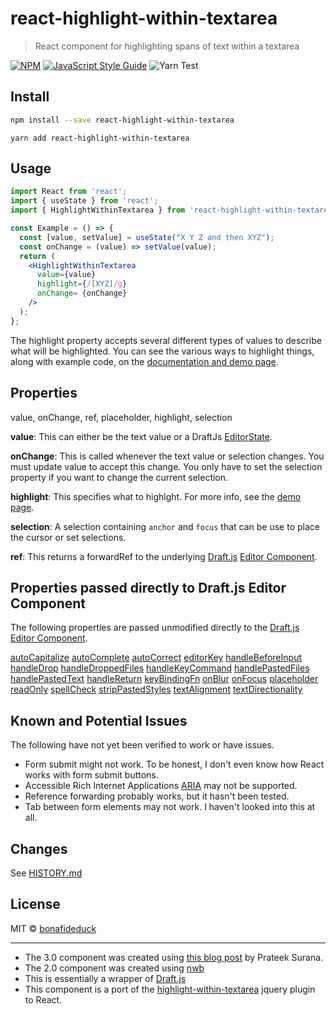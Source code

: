 # react-highlight-within-textarea

> React component for highlighting spans of text within a textarea

[![NPM](https://img.shields.io/npm/v/react-highlight-within-textarea.svg)](https://www.npmjs.com/package/react-highlight-within-textarea) [![JavaScript Style Guide](https://img.shields.io/badge/code_style-standard-brightgreen.svg)](https://standardjs.com) ![Yarn Test](https://github.com/bonafideduck/react-highlight-within-textarea/workflows/Yarn%20Test/badge.svg)


## Install

```bash
npm install --save react-highlight-within-textarea
```
```
yarn add react-highlight-within-textarea
```

## Usage

```jsx
import React from 'react';
import { useState } from 'react';
import { HighlightWithinTextarea } from 'react-highlight-within-textarea'

const Example = () => {
  const [value, setValue] = useState("X Y Z and then XYZ");
  const onChange = (value) => setValue(value);
  return (
    <HighlightWithinTextarea
      value={value}
      highlight={/[XYZ]/g}
      onChange= {onChange}
    />
  );
};
```

The highlight property accepts several different types of values to describe 
what will be highlighted.  You can see the various ways to highlight things, 
along with example code, on the 
[documentation and demo page](https://bonafideduck.github.io/react-highlight-within-textarea/).

## Properties

value, onChange, ref, placeholder, highlight, selection

**value**: This can either be the text value or a DraftJs [EditorState](https://draftjs.org/docs/api-reference-editor-state/#internaldocs-banner).

**onChange**: This is called whenever the text value or selection changes.  You must update value to accept this change.  You only have to set the selection property if you want to change the current selection.

**highlight**: This specifies what to highlght.  For more info, see the
[demo page](https://bonafideduck.github.io/react-highlight-within-textarea/).

**selection**: A selection containing `anchor` and `focus` that can be use to place the cursor or set selections.

**ref**: This returns a forwardRef to the underlying [Draft.js](https://draftjs.org) [Editor Component](https://draftjs.org/docs/api-reference-editor).

## Properties passed directly to Draft.js Editor Component

The following properties are passed unmodified directly to the [Draft.js](https://draftjs.org) [Editor Component](https://draftjs.org/docs/api-reference-editor).

[autoCapitalize](https://draftjs.org/docs/api-reference-editor#autocapitalize)
[autoComplete](https://draftjs.org/docs/api-reference-editor#autocomplete)
[autoCorrect](https://draftjs.org/docs/api-reference-editor#autocorrect)
[editorKey](https://draftjs.org/docs/api-reference-editor#editorkey)
[handleBeforeInput](https://draftjs.org/docs/api-reference-editor#handlebeforeinput)
[handleDrop](https://draftjs.org/docs/api-reference-editor#handledrop)
[handleDroppedFiles](https://draftjs.org/docs/api-reference-editor#handledroppedfiles)
[handleKeyCommand](https://draftjs.org/docs/api-reference-editor#handlekeycommand)
[handlePastedFiles](https://draftjs.org/docs/api-reference-editor#handlepastedfiles)
[handlePastedText](https://draftjs.org/docs/api-reference-editor#handlepastedtext)
[handleReturn](https://draftjs.org/docs/api-reference-editor#handlereturn)
[keyBindingFn](https://draftjs.org/docs/api-reference-editor#keybindingfn)
[onBlur](https://draftjs.org/docs/api-reference-editor#onblur)
[onFocus](https://draftjs.org/docs/api-reference-editor#onfocus)
[placeholder](https://draftjs.org/docs/api-reference-editor#placeholder)
[readOnly](https://draftjs.org/docs/api-reference-editor#readonly)
[spellCheck](https://draftjs.org/docs/api-reference-editor#spellcheck)
[stripPastedStyles](https://draftjs.org/docs/api-reference-editor#strippastedstyles)
[textAlignment](https://draftjs.org/docs/api-reference-editor#textalignment)
[textDirectionality](https://draftjs.org/docs/api-reference-editor#textdirectionality)

## Known and Potential Issues

The following have not yet been verified to work or have issues.

* Form submit might not work.  To be honest, I don't even know how React works with form submit buttons.
* Accessible Rich Internet Applications [ARIA](https://developer.mozilla.org/en-US/docs/Web/Accessibility/ARIA) may not be supported.
* Reference forwarding probably works, but it hasn't been tested.
* Tab between form elements may not work. I haven't looked into this at all.

## Changes

See [HISTORY.md](https://github.com/bonafideduck/react-highlight-within-textarea/blob/main/HISTORY.md)

## License

MIT © [bonafideduck](https://github.com/bonafideduck)

---

* The 3.0 component was created using [this blog post](https://prateeksurana.me/blog/react-library-with-typescript/) by Prateek Surana.
* The 2.0 component was created using [nwb](https://github.com/insin/nwb)
* This is essentially a wrapper of [Draft.js](https://draftjs.org)
* This component is a port of the [highlight-within-textarea](https://www.npmjs.com/package/highlight-within-textarea) jquery plugin to React.
